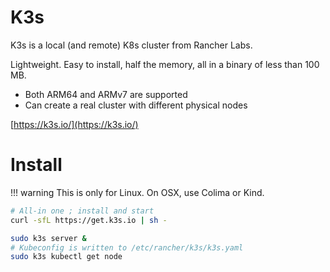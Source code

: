 # K3s 

K3s is a local (and remote) K8s cluster from Rancher Labs.

Lightweight. Easy to install, half the memory, all in a binary of less than 100 MB.

- Both ARM64 and ARMv7 are supported
- Can create a real cluster with different physical nodes

[https://k3s.io/](https://k3s.io/)

# Install

!!! warning
    This is only for Linux. On OSX, use Colima or Kind.
    
```bash
# All-in one ; install and start
curl -sfL https://get.k3s.io | sh - 

sudo k3s server &
# Kubeconfig is written to /etc/rancher/k3s/k3s.yaml
sudo k3s kubectl get node


```